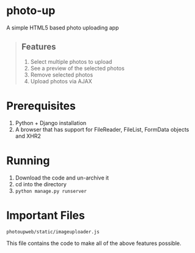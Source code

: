 photo-up
========

A simple HTML5 based photo uploading app

> ## Features
>
> 1. Select multiple photos to upload
> 2. See a preview of the selected photos
> 2. Remove selected photos
> 3. Upload photos via AJAX

Prerequisites
==============

1. Python + Django installation
2. A browser that has support for FileReader, FileList, FormData objects and XHR2

Running
===========

1. Download the code and un-archive it
2. cd into the directory
3. ```python manage.py runserver```

Important Files
================

```photoupweb/static/imageuploader.js```

This file contains the code to make all of the above features possible.
